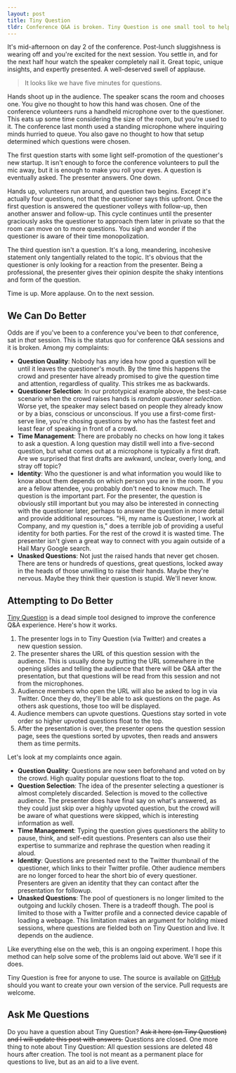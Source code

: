```yaml
---
layout: post
title: Tiny Question
tldr: Conference Q&A is broken. Tiny Question is one small tool to help fix it.
---
```


It's mid-afternoon on day 2 of the conference. Post-lunch sluggishness is wearing off and you're excited for the next session. You settle in, and for the next half hour watch the speaker completely nail it. Great topic, unique insights, and expertly presented. A well-deserved swell of applause.

> It looks like we have five minutes for questions.

Hands shoot up in the audience. The speaker scans the room and chooses one. You give no thought to how this hand was chosen. One of the conference volunteers runs a handheld microphone over to the questioner. This eats up some time considering the size of the room, but you're used to it. The conference last month used a standing microphone where inquiring minds hurried to queue. You also gave no thought to how that setup determined which questions were chosen.

The first question starts with some light self-promotion of the questioner's new startup. It isn't enough to force the conference volunteers to pull the mic away, but it is enough to make you roll your eyes. A question is eventually asked. The presenter answers. One&nbsp;down.

Hands up, volunteers run around, and question two begins. Except it's actually four questions, not that the questioner says this upfront. Once the first question is answered the questioner volleys with follow-up, then another answer and follow-up. This cycle continues until the presenter graciously asks the questioner to approach them later in private so that the room can move on to more questions. You sigh and wonder if the questioner is aware of their time monopolization.

The third question isn't a question. It's a long, meandering, incohesive statement only tangentially related to the topic. It's obvious that the questioner is only looking for a reaction from the presenter. Being a professional, the presenter gives their opinion despite the shaky intentions and form of the question.

Time is up. More applause. On to the next session.

## We Can Do Better

Odds are if you've been to a conference you've been to *that* conference, sat in *that* session. This is the status quo for conference Q&A sessions and it is broken. Among my complaints:

- **Question Quality**: Nobody has any idea how good a question will be until it leaves the questioner's mouth. By the time this happens the crowd and presenter have already promised to give the question time and attention, regardless of quality. This strikes me as backwards.
- **Questioner Selection**: In our prototypical example above, the best-case scenario when the crowd raises hands is *random questioner selection*. Worse yet, the speaker may select based on people they already know or by a bias, conscious or unconscious. If you use a first-come first-serve line, you're chosing questions by who has the fastest feet and least fear of speaking in front of a crowd.
- **Time Management**: There are probably no checks on how long it takes to ask a question. A long question may distill well into a five-second question, but what comes out at a microphone is typically a first draft. Are we surprised that first drafts are awkward, unclear, overly long, and stray off topic?
- **Identity**: Who the questioner is and what information you would like to know about them depends on which person you are in the room. If you are a fellow attendee, you probably don't need to know much. The question is the important part. For the presenter, the question is obviously still important but you may also be interested in connecting with the questioner later, perhaps to answer the question in more detail and provide additional resources. "Hi, my name is Questioner, I work at Company, and my question is," does a terrible job of providing a useful identity for both parties. For the rest of the crowd it is wasted time. The presenter isn't given a great way to connect with you again outside of a Hail Mary Google search.
- **Unasked Questions**: Not just the raised hands that never get chosen. There are tens or hundreds of questions, great questions, locked away in the heads of those unwilling to raise their hands. Maybe they're nervous. Maybe they think their question is stupid. We'll never know.

## Attempting to Do Better

[Tiny Question](http://tinyquestion.com) is a dead simple tool designed to improve the conference Q&A experience. Here's how it works.

1. The presenter logs in to Tiny Question (via Twitter) and creates a new&nbsp;question session.
2. The presenter shares the URL of this question session with the audience. This is usually done by putting the URL somewhere in the opening slides and telling the audience that there will be Q&A after the presentation, but that questions will be read from this session and not from the microphones.
3. Audience members who open the URL will also be asked to log in via Twitter. Once they do, they'll be able to ask questions on the page. As others ask questions, those too will be displayed.
4. Audience members can upvote questions. Questions stay sorted in vote order so higher upvoted questions float to the top.
5. After the presentation is over, the presenter opens the question session page, sees the questions sorted by upvotes, then reads and answers them as time permits.

Let's look at my complaints once again.

- **Question Quality**: Questions are now seen beforehand and voted on by the crowd. High quality popular questions float to the top.
- **Question Selection**: The idea of the presenter selecting a questioner is almost completely discarded. Selection is moved to the collective audience. The presenter does have final say on what's answered, as they could just skip over a highly upvoted question, but the crowd will be aware of what questions were skipped, which is interesting information as well.
- **Time Management**: Typing the question gives questioners the ability to pause, think, and self-edit questions. Presenters can also use their expertise to summarize and rephrase the question when reading it aloud.
- **Identity**: Questions are presented next to the Twitter thumbnail of the questioner, which links to their Twitter profile. Other audience members are no longer forced to hear the short bio of every questioner. Presenters are given an identity that they can contact after the presentation for followup.
- **Unasked Questions**: The pool of questioners is no longer limited to the outgoing and luckily chosen. There is a tradeoff though. The pool is limited to those with a Twitter profile and a connected device capable of loading a webpage. This limitation makes an argument for holding mixed sessions, where questions are fielded both on Tiny Question and live. It depends on the audience.

Like everything else on the web, this is an ongoing experiment. I hope this method can help solve some of the problems laid out above. We'll see if it does.

Tiny Question is free for anyone to use. The source is available on [GitHub](https://github.com/imakewebthings/tinyquestion) should you want to create your own version of the service. Pull requests are welcome.

## Ask Me Questions

Do you have a question about Tiny Question? <del>Ask it here (on Tiny Question) and I will update this post with answers.</del> Questions are closed. One more thing to note about Tiny Question: All question sessions are deleted 48 hours after creation. The tool is not meant as a permanent place for questions to live, but as an aid to a live event.
